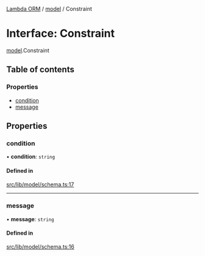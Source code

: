 [Lambda ORM](../README.md) / [model](../modules/model.md) / Constraint

# Interface: Constraint

[model](../modules/model.md).Constraint

## Table of contents

### Properties

- [condition](model.Constraint.md#condition)
- [message](model.Constraint.md#message)

## Properties

### condition

• **condition**: `string`

#### Defined in

[src/lib/model/schema.ts:17](https://github.com/FlavioLionelRita/lambdaorm/blob/baac5cd/src/lib/model/schema.ts#L17)

___

### message

• **message**: `string`

#### Defined in

[src/lib/model/schema.ts:16](https://github.com/FlavioLionelRita/lambdaorm/blob/baac5cd/src/lib/model/schema.ts#L16)
